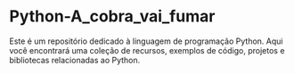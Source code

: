 # Python-A_cobra_vai_fumar
Este é um repositório dedicado à linguagem de programação Python. Aqui você encontrará uma coleção de recursos, exemplos de código, projetos e bibliotecas relacionadas ao Python.
